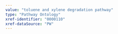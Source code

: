 ```yaml
---
value: "toluene and xylene degradation pathway"
type: "Pathway Ontology"
xref-identifier: "0000110"
xref-dataSource: "PW"
---
```

